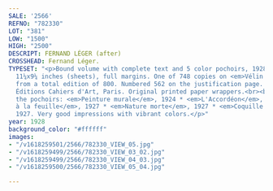 ```yaml
---
SALE: '2566'
REFNO: "782330"
LOT: "381"
LOW: "1500"
HIGH: "2500"
DESCRIPT: FERNAND LÉGER (after)
CROSSHEAD: Fernand Léger.
TYPESET: "<p>Bound volume with complete text and 5 color pochoirs, 1928. 282x230 mm;
  11¼x9¼ inches (sheets), full margins. One of 748 copies on <em>Vélin de Torpes</em>,
  from a total edition of 800. Numbered 562 on the justification page. Published by
  Éditions Cahiers d'Art, Paris. Original printed paper wrappers.<br><br>Includes
  the pochoirs: <em>Peinture murale</em>, 1924 * <em>L'Accordéon</em>, 1926 * <em>Composition
  à la feuille</em>, 1927 * <em>Nature morte</em>, 1927 * <em>Coquille et feuille</em>,
  1927. Very good impressions with vibrant colors.</p>"
year: 1928
background_color: "#ffffff"
images:
- "/v1618259501/2566/782330_VIEW_05.jpg"
- "/v1618259499/2566/782330_VIEW_03_02.jpg"
- "/v1618259499/2566/782330_VIEW_04_03.jpg"
- "/v1618259500/2566/782330_VIEW_05_04.jpg"

---
```

